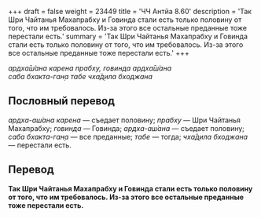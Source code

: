+++
draft = false
weight = 23449
title = 'ЧЧ Антйа 8.60'
description = 'Так Шри Чайтанья Махапрабху и Говинда стали есть только половину от того, что им требовалось. Из-за этого все остальные преданные тоже перестали есть.'
summary = 'Так Шри Чайтанья Махапрабху и Говинда стали есть только половину от того, что им требовалось. Из-за этого все остальные преданные тоже перестали есть.'
+++

_ардха̄ш́ана карена прабху, говинда ардха̄ш́ана  
саба бхакта-ган̣а табе чха̄д̣ила бходжана_

## Пословный перевод

_ардха_\-_аш́ана_ _карена_ — съедает половину; _прабху_ — Шри Чайтанья Махапрабху; _говинда_ — Говинда; _ардха_\-_аш́ана_ — съедает половину; _саба_ _бхакта_\-_ган̣а_ — все преданные; _табе_ — тогда; _чха̄д̣ила_ _бходжана_ — перестали есть.

## Перевод

**Так Шри Чайтанья Махапрабху и Говинда стали есть только половину от того, что им требовалось. Из-за этого все остальные преданные тоже перестали есть.**
